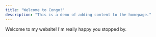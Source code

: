 ```yaml
---
title: "Welcome to Congo!"
description: "This is a demo of adding content to the homepage."
---
```


Welcome to my website! I'm really happy you stopped by.
